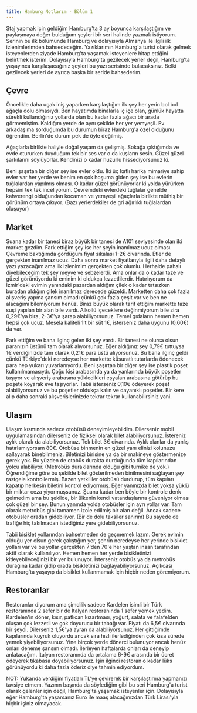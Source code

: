 ```yaml
---
title: Hamburg Notlarım - Bölüm 1
---
```


Staj yapmak için geldiğim Hamburg'ta 3 ay boyunca karşılaştığım ve paylaşmaya değer bulduğum şeyleri bir seri halinde yazmak istiyorum. Serinin bu ilk bölümünde Hamburg ve dolayısıyla Almanya ile ilgili ilk izlenimlerimden bahsedeceğim. Yazıklarımın Hamburg'a turist olarak gelmek isteyenlerden ziyade Hamburg'ta yaşamak isteyenlere hitap ettiğini belirtmek isterim. Dolayısıyla Hamburg'ta gezilecek yerler değil, Hamburg'ta yaşayınca karşılaşacağınız şeyleri bu yazı serisinde bulacaksınız. Belki gezilecek yerleri de ayrıca başka bir seride bahsederim.

## Çevre

Öncelikle daha uçak iniş yaparken karşılaştığım ilk şey her yerin bol bol ağaçla dolu olmasıydı. Ben hayatımda binalarla iç içe olan, günlük hayatta sürekli kullandığınız yollarda olan bu kadar fazla ağacı bir arada görmemiştim. Kaldığım yerde de aynı şekilde her yer yemyeşil. Ev arkadaşıma sorduğumda bu durumun biraz Hamburg'a özel olduğunu öğrendim. Berlin'de durum pek de öyle değilmiş.

Ağaçlarla birlikte haliyle doğal yaşam da gelişmiş. Sokağa çıktığımda ve evde otururken duyduğum tek bir ses var o da kuşların sesin. Güzel güzel şarkılarını söylüyorlar. Kendinizi o kadar huzurlu hissediyorsunuz ki.

Beni şaşırtan bir diğer şey ise evler oldu. İki üç katlı harika mimariye sahip evler var her yerde ve benim en çok hoşuma giden şey ise bu evlerin tuğlalardan yapılmış olması. O kadar güzel görünüyorlar ki yolda yürürken hepsini tek tek inceliyorum. Çevremdeki evlerdeki tuğlalar genelde kahverengi olduğundan kocaman ve yemyeşil ağaçlarla birlikte  müthiş bir görünüm ortaya çıkıyor. (Bazı yerlerdekiler de gri ağırlıklı tuğlalardan oluşuyor)

## Market

Şuana kadar bir tanesi biraz büyük bir tanesi de A101 seviyesinde olan iki market gezdim. Fark ettiğim şey ise her şeyin inanılmaz ucuz olması. Çevreme baktığımda gördüğüm fiyat sıkalası 1-2€ civarında. Etler de gerçekten inanılmaz ucuz. Daha sonra market fiyatlarıyla ilgili daha detaylı yazı yazacağım ama ilk izlenimim gerçekten çok olumlu. Herhalde pahalı diyebileceğim tek şey meyve ve sebzelerdi. Ama onlar da o kadar taze ve güzel görünüyordu ki eminim ki oldukça lezzetlilerdir. Hatırlıyorum da İzmir'deki evimin yanındaki pazardan aldığım çilek o kadar tatsızken buradan aldığım çilek inanılmaz derecede güzeldi. Marketten daha çok fazla alışveriş yapma şansım olmadı çünkü çok fazla çeşit var ve ben ne alacağımı bilemiyorum henüz. Biraz büyük olarak tarif ettiğim markette taze suşi yapılan bir alan bile vardı. Alkollü içeceklere değinmiyorum bile zira 0,29€'ya bira, 2-3€'ya şarap alabiliyorsunuz. Temel gıdaların hemen hemen hepsi çok ucuz. Mesela kaliteli 1lt bir süt 1€, isterseniz daha uygunu (0,60€) da var.

Fark ettiğim ve bana ilginç gelen iki şey vardı. Bir tanesi ne olursa olsun paranızın üstünü tam olarak alıyorsunuz. Eğer aldığınız şey 0,79€ tuttuysa 1€ verdiğinizde tam olarak 0,21€ para üstü alıyorsunuz. Bu bana ilginç geldi çünkü Türkiye'deki neredeyse her markette küsuratlı tutarlarda ödenecek para hep yukarı yuvarlanıyordu. Beni şaşırtan bir diğer şey ise plastik poşet kullanılmamasıydı. Çoğu kişi arabasında ya da yanlarında büyük poşetler taşıyor ve alışveriş arabasına yükledikleri eşyaları arabasına götürüp bu poşete koyarak eve taşıyorlar. Tabii isterseniz 0,10€ ödeyerek poşet alabiliyorsunuz ve bu poşetler oldukça kalın ve dayanıklı poşetler. Bir kere alıp daha sonraki alışverişlerinizde tekrar tekrar kullanabilirsiniz yani.

## Ulaşım

Ulaşım kısmında sadece otobüsü deneyimleyebildim. Dilerseniz mobil uygulamasından dilerseniz de fiziksel olarak bilet alabiliyorsunuz. İstereniz aylık olarak da alabiliyorsunuz. Tek bilet 3€ civarında. Aylık olanlar da yanlış hatırlamıyorsam 80€. Otobüse binmenin en güzel yanı elinizi kolunuzu sallayarak binebilmeniz. Biletinizi birisine ya da bir makineye göstermenize gerek yok. Bu yüzden de otobüs durakta durduğunda tüm kapılarından yolcu alabiliyor. (Metrobüs duraklarında olduğu gibi turnike de yok.) Öğrendiğime göre bu şekilde bilet gösterilmeden binilmesini sağlayan şey rastgele kontrollermiş. Bazen yetkililer otobüsü durdurup, tüm kapıları kapatıp herkesin biletini kontrol ediyormuş. Eğer yanınızda bilet yoksa yüklü bir miktar ceza yiyormuşsunuz. Şuana kadar ben böyle bir kontrole denk gelmedim ama bu şekilde, bir ülkenin kendi vatandaşlarına güveniyor olması çok güzel bir şey. Bunun yanında yolda otobüsler için ayrı yollar var. Tam olarak metrobüs gibi tamamen izole edilmiş bir alan değil. Ancak sadece otobüsler oradan gidebiliyor. (Bir de dolu taksiler sanırım) Bu sayede de trafiğe hiç takılmadan istediğiniz yere gidebiliyorsunuz.

Tabii bisiklet yollarından bahsetmeden de geçmemek lazım. Gerek evimin olduğu yer olsun gerek çalıştığım yer, şehrin neredeyse her yerinde bisiklet yolları var ve bu yollar gerçekten 7'den 70'e her yaştan insan tarafından aktif olarak kullanılıyor. Hemen hemen her yerde bisikletinizi kitleyebileceğinizi bir yer bulunuyor. İsterseniz otobüs ya da metrobüs durağına kadar gidip orada bisikletinizi bağlayabiliyorsunuz. Açıkcası Hamburg'ta yaşayıp da bisiklet kullanmamak için hiçbir neden göremiyorum.

## Restoranlar

Restoranlar diyorum ama şimdilik sadece Kardelen isimli bir Türk restoranında 2 sefer bir de İtalyan restoranında 1 sefer yemek yedim. Kardelen'in döner, kısır, patlıcan kızartması, yoğurt, salata ve falafelden oluşan çok lezzetli ve çok doyurucu bir tabağı var. Fiyatı da 6,5€ civarında bir şeydi. Dilerseniz 1,5€'ya ayran da alabiliyorsunuz. Her gittiğimde kapılarında kuyruk oluyordu ancak sıra hızlı ilerlediğinden çok kısa sürede yemek yiyebiliyorsunuz. Yine birçok yerde dönerci bulunuyor ancak henüz onları deneme şansım olmadı. İlerleyen haftalarda onları da deneyip anlatacağım. İtalyan restoranında da ortalama 6-9€ arasında bir ücret ödeyerek tıkabasa doyabiliyorsunuz. İşin ilginci restoran o kadar lüks görünüyordu ki daha fazla öderiz diye tahmin ediyordum.


NOT: Yukarıda verdiğim fiyatları TL'ye çevirerek bir karşılaştırma yapmanızı tavsiye etmem. Yazının başında da söylediğim gibi bu seri Hamburg'a turist olarak gelenler için değil, Hamburg'ta yaşamak isteyenler için. Dolayısıyla eğer Hamburg'ta yaşarsanız Euro ile maaş alacağınızdan Türk Lirası'yla hiçbir işiniz olmayacak.
